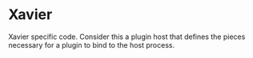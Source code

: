 # Xavier

Xavier specific code. Consider this a plugin host that defines the pieces necessary for a plugin to
bind to the host process.